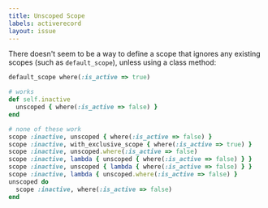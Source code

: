 ```yaml
---
title: Unscoped Scope
labels: activerecord
layout: issue
---
```


There doesn't seem to be a way to define a scope that ignores any existing scopes (such as `default_scope`), unless using a class method:

``` ruby
default_scope where(:is_active => true)
```

``` ruby
# works
def self.inactive
  unscoped { where(:is_active => false) }
end
```

``` ruby
# none of these work
scope :inactive, unscoped { where(:is_active => false) }
scope :inactive, with_exclusive_scope { where(:is_active => true) }
scope :inactive, unscoped.where(:is_active => false)
scope :inactive, lambda { unscoped { where(:is_active => false) } }
scope :inactive, unscoped { lambda { where(:is_active => false) } }
scope :inactive, lambda { unscoped.where(:is_active => false) }
unscoped do
  scope :inactive, where(:is_active => false)
end
```

